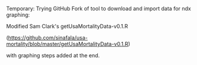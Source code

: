 Temporary: Trying GitHub Fork of tool to download and import data for ndx graphing: 

Modified Sam Clark's getUsaMortalityData-v0.1.R 

(https://github.com/sinafala/usa-mortality/blob/master/getUsaMortalityData-v0.1.R)

with graphing steps added at the end. 
